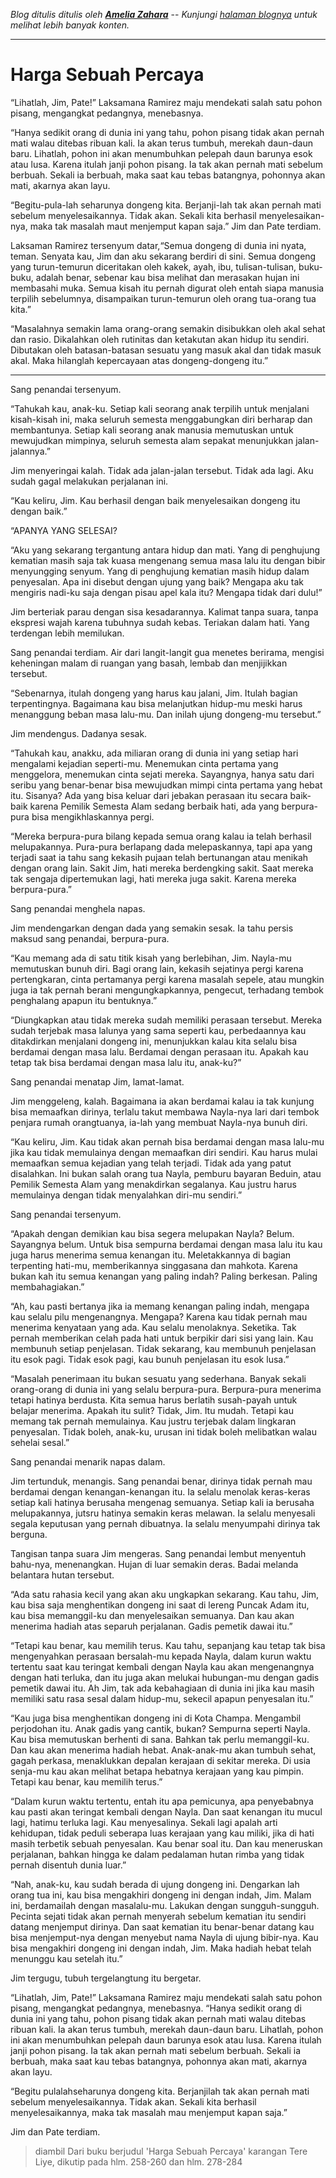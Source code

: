 *Blog ditulis ditulis oleh __[Amelia Zahara](https://www.blogger.com/profile/03587669607608691114)__* -- *Kunjungi [halaman blognya](https://ameliazaharas.blogspot.com/) untuk melihat lebih banyak konten.*

----

# Harga Sebuah Percaya

“Lihatlah, Jim, Pate!” Laksamana Ramirez maju mendekati salah satu pohon pisang, mengangkat pedangnya, menebasnya.

“Hanya sedikit orang di dunia ini yang tahu, pohon pisang tidak akan pernah mati walau ditebas ribuan kali. Ia akan terus tumbuh, merekah daun-daun baru. Lihatlah, pohon ini akan menumbuhkan pelepah daun barunya esok atau lusa. Karena itulah janji pohon pisang. Ia tak akan pernah mati sebelum berbuah. Sekali ia berbuah, maka saat kau tebas batangnya, pohonnya akan mati, akarnya akan layu.

“Begitu-pula-lah seharunya dongeng kita. Berjanji-lah tak akan pernah mati sebelum menyelesaikannya. Tidak akan. Sekali kita berhasil menyelesaikan-nya, maka tak masalah maut menjemput kapan saja.”
Jim dan Pate terdiam.

Laksaman Ramirez tersenyum datar,“Semua dongeng di dunia ini nyata, teman. Senyata kau, Jim dan aku sekarang berdiri di sini. Semua dongeng yang turun-temurun diceritakan oleh kakek, ayah, ibu, tulisan-tulisan, buku-buku, adalah benar, sebenar kau bisa melihat dan merasakan hujan ini membasahi muka. Semua kisah itu pernah digurat oleh entah siapa manusia terpilih sebelumnya, disampaikan turun-temurun oleh orang tua-orang tua kita.”

“Masalahnya semakin lama orang-orang semakin disibukkan oleh akal sehat dan rasio. Dikalahkan oleh rutinitas dan ketakutan akan hidup itu sendiri. Dibutakan oleh batasan-batasan sesuatu yang masuk akal dan tidak masuk akal. Maka hilanglah kepercayaan atas dongeng-dongeng itu.”

***

Sang penandai tersenyum.

“Tahukah kau, anak-ku. Setiap kali seorang anak terpilih untuk menjalani kisah-kisah ini, maka seluruh semesta menggabungkan diri berharap dan membantunya. Setiap kali seorang anak manusia memutuskan untuk mewujudkan mimpinya, seluruh semesta alam sepakat menunjukkan jalan-jalannya.”

Jim menyeringai kalah. Tidak ada jalan-jalan tersebut. Tidak ada lagi. Aku sudah gagal melakukan perjalanan ini.

“Kau keliru, Jim. Kau berhasil dengan baik menyelesaikan dongeng itu dengan baik.”

“APANYA YANG SELESAI?

“Aku yang sekarang tergantung antara hidup dan mati. Yang di penghujung kematian masih saja tak kuasa mengenang semua masa lalu itu dengan bibir menyungging senyum. Yang di penghujung kematian masih hidup dalam penyesalan. Apa ini disebut dengan ujung yang baik? Mengapa aku tak mengiris nadi-ku saja dengan pisau apel kala itu? Mengapa tidak dari dulu!”

Jim berteriak parau dengan sisa kesadarannya. Kalimat tanpa suara, tanpa ekspresi wajah karena tubuhnya sudah kebas. Teriakan dalam hati. Yang terdengan lebih memilukan.

Sang penandai terdiam. Air dari langit-langit gua menetes berirama, mengisi keheningan malam di ruangan yang basah, lembab dan menjijikkan tersebut.

“Sebenarnya, itulah dongeng yang harus kau jalani, Jim. Itulah bagian terpentingnya. Bagaimana kau bisa melanjutkan hidup-mu meski harus menanggung beban masa lalu-mu. Dan inilah ujung dongeng-mu tersebut.”

Jim mendengus. Dadanya sesak.

“Tahukah kau, anakku, ada miliaran orang di dunia ini yang setiap hari mengalami kejadian seperti-mu. Menemukan cinta pertama yang menggelora, menemukan cinta sejati mereka. Sayangnya, hanya satu dari seribu yang benar-benar bisa mewujudkan mimpi cinta pertama yang hebat itu. Sisanya? Ada yang bisa keluar dari jebakan perasaan itu secara baik-baik karena Pemilik Semesta Alam sedang berbaik hati, ada yang berpura-pura bisa mengikhlaskannya pergi.

“Mereka berpura-pura bilang kepada semua orang kalau ia telah berhasil melupakannya. Pura-pura berlapang dada melepaskannya, tapi apa yang terjadi saat ia tahu sang kekasih pujaan telah bertunangan atau menikah dengan orang lain. Sakit Jim, hati mereka berdengking sakit. Saat mereka tak sengaja dipertemukan lagi, hati mereka juga sakit. Karena mereka berpura-pura.”

Sang penandai menghela napas.

Jim mendengarkan dengan dada yang semakin sesak. Ia tahu persis maksud sang penandai, berpura-pura.

“Kau memang ada di satu titik kisah yang berlebihan, Jim. Nayla-mu memutuskan bunuh diri. Bagi orang lain, kekasih sejatinya pergi karena pertengkaran, cinta pertamanya pergi karena masalah sepele, atau mungkin juga ia tak pernah berani mengungkapkannya, pengecut, terhadang tembok penghalang apapun itu bentuknya.”

“Diungkapkan atau tidak mereka sudah memiliki perasaan tersebut. Mereka sudah terjebak masa lalunya yang sama seperti kau, perbedaannya kau ditakdirkan menjalani dongeng ini, menunjukkan kalau kita selalu bisa berdamai dengan masa lalu. Berdamai dengan perasaan itu. Apakah kau tetap tak bisa berdamai dengan masa lalu itu, anak-ku?”

Sang penandai menatap Jim, lamat-lamat.

Jim menggeleng, kalah. Bagaimana ia akan berdamai kalau ia tak kunjung bisa memaafkan dirinya, terlalu takut membawa Nayla-nya lari dari tembok penjara rumah orangtuanya, ia-lah yang membuat Nayla-nya bunuh diri.

“Kau keliru, Jim. Kau tidak akan pernah bisa berdamai dengan masa lalu-mu jika kau tidak memulainya dengan memaafkan diri sendiri. Kau harus mulai memaafkan semua kejadian yang telah terjadi. Tidak ada yang patut disalahkan. Ini bukan salah orang tua Nayla, pemburu bayaran Beduin, atau Pemilik Semesta Alam yang menakdirkan segalanya. Kau justru harus memulainya dengan tidak menyalahkan diri-mu sendiri.”

Sang penandai tersenyum.

“Apakah dengan demikian kau bisa segera melupakan Nayla? Belum. Sayangnya belum. Untuk bisa sempurna berdamai dengan masa lalu itu kau juga harus menerima semua kenangan itu. Meletakkannya di bagian terpenting hati-mu, memberikannya singgasana dan mahkota. Karena bukan kah itu semua kenangan yang paling indah? Paling berkesan. Paling membahagiakan.”

“Ah, kau pasti bertanya jika ia memang kenangan paling indah, mengapa kau selalu pilu mengenangnya. Mengapa? Karena kau tidak pernah mau menerima kenyataan yang ada. Kau selalu menolaknya. Seketika. Tak pernah memberikan celah pada hati untuk berpikir dari sisi yang lain. Kau membunuh setiap penjelasan. Tidak sekarang, kau membunuh penjelasan itu esok pagi. Tidak esok pagi, kau bunuh penjelasan itu esok lusa.”

“Masalah penerimaan itu bukan sesuatu yang sederhana. Banyak sekali orang-orang di dunia ini yang selalu berpura-pura. Berpura-pura menerima tetapi hatinya berdusta. Kita semua harus berlatih susah-payah untuk belajar menerima. Apakah itu sulit? Tidak, Jim. Itu mudah. Tetapi kau memang tak pernah memulainya. Kau justru terjebak dalam lingkaran penyesalan. Tidak boleh, anak-ku, urusan ini tidak boleh melibatkan walau sehelai sesal.”

Sang penandai menarik napas dalam.

Jim tertunduk, menangis. Sang penandai benar, dirinya tidak pernah mau berdamai dengan kenangan-kenangan itu. Ia selalu menolak keras-keras setiap kali hatinya berusaha mengenag semuanya. Setiap kali ia berusaha melupakannya, jutsru hatinya semakin keras melawan. Ia selalu menyesali segala keputusan yang pernah dibuatnya. Ia selalu menyumpahi dirinya tak berguna.

Tangisan tanpa suara Jim mengeras. Sang penandai lembut menyentuh bahu-nya, menenangkan. Hujan di luar semakin deras. Badai melanda belantara hutan tersebut.

“Ada satu rahasia kecil yang akan aku ungkapkan sekarang. Kau tahu, Jim, kau bisa saja menghentikan dongeng ini saat di lereng Puncak Adam itu, kau bisa memanggil-ku dan menyelesaikan semuanya. Dan kau akan menerima hadiah atas separuh perjalanan. Gadis pemetik dawai itu.”

“Tetapi kau benar, kau memilih terus. Kau tahu, sepanjang kau tetap tak bisa mengenyahkan perasaan bersalah-mu kepada Nayla, dalam kurun waktu tertentu saat kau teringat kembali dengan Nayla kau akan mengenangnya dengan hati terluka, dan itu juga akan melukai hubungan-mu dengan gadis pemetik dawai itu. Ah Jim, tak ada kebahagiaan di dunia ini jika kau masih memiliki satu rasa sesal dalam hidup-mu, sekecil apapun penyesalan itu.”

“Kau juga bisa menghentikan dongeng ini di Kota Champa. Mengambil perjodohan itu. Anak gadis yang cantik, bukan? Sempurna seperti Nayla. Kau bisa memutuskan berhenti di sana. Bahkan tak perlu memanggil-ku. Dan kau akan menerima hadiah hebat. Anak-anak-mu akan tumbuh sehat, gagah perkasa, menaklukkan depalan kerajaan di sekitar mereka. Di usia senja-mu kau akan melihat betapa hebatnya kerajaan yang kau pimpin. Tetapi kau benar, kau memilih terus.”

“Dalam kurun waktu tertentu, entah itu apa pemicunya, apa penyebabnya kau pasti akan teringat kembali dengan Nayla. Dan saat kenangan itu mucul lagi, hatimu terluka lagi. Kau menyesalinya. Sekali lagi apalah arti kehidupan, tidak peduli seberapa luas kerajaan yang kau miliki, jika di hati masih terbetik sebuah penyesalan. Kau benar soal itu. Dan kau meneruskan perjalanan, bahkan hingga ke dalam pedalaman hutan rimba yang tidak pernah disentuh dunia luar.”

“Nah, anak-ku, kau sudah berada di ujung dongeng ini. Dengarkan lah orang tua ini, kau bisa mengakhiri dongeng ini dengan indah, Jim. Malam ini, berdamailah dengan masalalu-mu. Lakukan dengan sungguh-sungguh. Pecinta sejati tidak akan pernah menyerah sebelum kematian itu sendiri datang menjemput dirinya. Dan saat kematian itu benar-benar datang kau bisa menjemput-nya dengan menyebut nama Nayla di ujung bibir-nya. Kau bisa mengakhiri dongeng ini dengan indah, Jim. Maka hadiah hebat telah menunggu kau setelah itu.”

Jim tergugu, tubuh tergelangtung itu bergetar.

“Lihatlah, Jim, Pate!” Laksamana Ramirez maju mendekati salah satu pohon pisang, mengangkat pedangnya, menebasnya.
“Hanya sedikit orang di dunia ini yang tahu, pohon pisang tidak akan pernah mati walau ditebas ribuan kali. Ia akan terus tumbuh, merekah daun-daun baru. Lihatlah, pohon ini akan menumbuhkan pelepah daun barunya esok atau lusa. Karena itulah janji pohon pisang. Ia tak akan pernah mati sebelum berbuah. Sekali ia berbuah, maka saat kau tebas batangnya, pohonnya akan mati, akarnya akan layu.

“Begitu pulalahseharunya dongeng kita. Berjanjilah tak akan pernah mati sebelum menyelesaikannya. Tidak akan. Sekali kita berhasil menyelesaikannya, maka tak masalah mau menjemput kapan saja.”

Jim dan Pate terdiam.

> diambil Dari buku berjudul 'Harga Sebuah Percaya' karangan Tere Liye, dikutip pada hlm. 258-260 dan hlm. 278-284